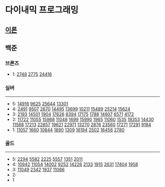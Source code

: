 # 다이내믹 프로그래밍
## [이론](https://ko.wikipedia.org/wiki/%EB%8F%99%EC%A0%81_%EA%B3%84%ED%9A%8D%EB%B2%95)
## 백준

### 브론즈

- 1: 
[2748](%EC%8B%A4%EB%B2%84%2F2748.md)
[2775](%EC%8B%A4%EB%B2%84%2F2775%2F2775.md)
[24416](%EC%8B%A4%EB%B2%84%2F24416%2F24416.md)


### 실버

---

- 5:
[14916](%EC%8B%A4%EB%B2%84%2F14916.md)
[9625](%EC%8B%A4%EB%B2%84%2F9625.md)
[25644](%EC%8B%A4%EB%B2%84%2F25644%2F25644.md)
[13301](%EC%8B%A4%EB%B2%84%2F13301%2F13301.md)
- 4:
[2491](%EC%8B%A4%EB%B2%84%2F2491%2F2491.md)
[9507](%EC%8B%A4%EB%B2%84%2F9507%2F9507.md)
[2670](%EC%8B%A4%EB%B2%84%2F2670%2F2670.md)
[14495](%EC%8B%A4%EB%B2%84%2F14495%2F14495.md)
[13699](%EC%8B%A4%EB%B2%84%2F13699%2F13699.md)
[10211](%EC%8B%A4%EB%B2%84%2F10211%2F10211.md)
[15489](%EC%8B%A4%EB%B2%84%2F15489%2F15489.md)
[25214](%EC%8B%A4%EB%B2%84%2F25214%2F25214.md)
[15624](%EC%8B%A4%EB%B2%84%2F15624%2F15624.md)
- 3:
[2193](2193%2F2193.md)
[14501](14501%2F14501.md)
[1904](%EC%8B%A4%EB%B2%84%2F1904%2F1904.md)
[17626](%EC%8B%A4%EB%B2%84%2F17626)
[8394](%EC%8B%A4%EB%B2%84%2F8394%2F8394.md)
[17175](%EC%8B%A4%EB%B2%84%2F17175%2F17175.md)
[1788](%EC%8B%A4%EB%B2%84%2F1788%2F1788.md)
[14607](%EC%8B%A4%EB%B2%84%2F14607%2F14607.md)
[6571](%EC%8B%A4%EB%B2%84%2F6571%2F6571.md)
[4172](%EC%8B%A4%EB%B2%84%2F4172%2F4172.md)
- 2:
[11722](%EB%B6%80%EB%B6%84%EC%88%98%EC%97%B4%2F11722%2F11722.md)
[11055](%EB%B6%80%EB%B6%84%EC%88%98%EC%97%B4%2F11055%2F11055.md)
[15988](%EC%8B%A4%EB%B2%84%2F15988.md)
[11048](%EC%8B%A4%EB%B2%84%2F11048%2F11048.md)
[1699](%EC%8B%A4%EB%B2%84%2F1699%2F1699.md)
[15990](%EC%8B%A4%EB%B2%84%2F15990%2F15990.md)
[1965](%EC%8B%A4%EB%B2%84%2F1965%2F1965.md)
[11060](%EC%8B%A4%EB%B2%84%2F11060%2F11060.md)
[1535](%EB%B0%B0%EB%82%AD%EB%AC%B8%EC%A0%9C%2F1535.md)
[18353](%EC%8B%A4%EB%B2%84%2F18353%2F18353.md)
[14430](%EC%8B%A4%EB%B2%84%2F14430%2F14430.md)
[11568](%EC%8B%A4%EB%B2%84%2F11568%2F11568.md)
[17213](%EC%8B%A4%EB%B2%84%2F17213%2F17213.md)
[22857](%EB%B6%80%EB%B6%84%EC%88%98%EC%97%B4%2F22857%2F22857.md)
[19621](%EC%8B%A4%EB%B2%84%2F19621%2F19621.md)
[22971](%EC%8B%A4%EB%B2%84%2F22971%2F22971.md)
[13270](%EC%8B%A4%EB%B2%84%2F13270%2F13270.md)
[2876](%EC%8B%A4%EB%B2%84%2F2876%2F2876.md)
[23560](%EC%8B%A4%EB%B2%84%2F23560%2F23560.md)
[17271](%EC%8B%A4%EB%B2%84%2F17271%2F17271.md)
[17291](%EC%8B%A4%EB%B2%84%2F17291%2F17291.md)
[9184](%EC%8B%A4%EB%B2%84%2F9184%2F9184.md)
- 1:
[11057](%EC%8B%A4%EB%B2%84%2F11057%2F11057.md)
[1660](%EC%8B%A4%EB%B2%84%2F1660%2F1660.md)
[10844](%EC%8B%A4%EB%B2%84%2F10844%2F10844.md)
[1890](%EC%8B%A4%EB%B2%84%2F1890%2F1890.md)
[1309](%EC%8B%A4%EB%B2%84%2F1309%2F1309.md)
[16194](%EC%8B%A4%EB%B2%84%2F16194%2F16194.md)
[2502](%EC%8B%A4%EB%B2%84%2F2502%2F2502.md)
[16456](%EC%8B%A4%EB%B2%84%2F16456%2F16456.md)
[2780](2%EC%B0%A8%EC%9B%90%2F2780%2F2780.md)
### 골드

---

- 5:
[2294](2294%2F2294.md)
[5582](%EB%B6%80%EB%B6%84%EC%88%98%EC%97%B4%2F5582%2F5582.md)
[2225](2225%2F2225.md)
[5557](2%EC%B0%A8%EC%9B%90%2F5557%2F5557.md)
[1351](1351%2F1351.md)
[2011](%EB%AC%B8%EC%9E%90%EC%97%B4%2F2011%2F2011.md)
- 4:
[10942](10942%2F10942.md)
[11054](%EB%B6%80%EB%B6%84%EC%88%98%EC%97%B4%2F11054%2F11054.md)
[14002](%EB%B6%80%EB%B6%84%EC%88%98%EC%97%B4%2F14002%2F14002.md)
[9252](LCS%2F9252%2F9252.md)
[14226](14226%2F14226.md)
[2133](2133%2F2133.md)
[1915](2%EC%B0%A8%EC%9B%90%2F1915%2F1915.md)
[2631](2631%2F2631.md)
[17404](17404%2F17404.md)
[1958](1958%2F1958.md)
- 3:
[11049](11049%2F11049.md)
[2342](2342%2F2342.md)
[1937](2%EC%B0%A8%EC%9B%90%2F1937%2F1937.md)
[11066](11066%2F11066.md)
- 2:
- 1

